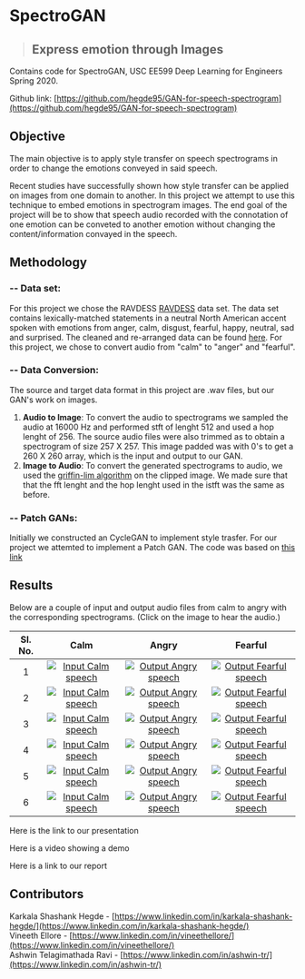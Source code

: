 # SpectroGAN


>## Express emotion through Images


Contains code for SpectroGAN, USC EE599 Deep Learning for Engineers Spring 2020.

Github link: [https://github.com/hegde95/GAN-for-speech-spectrogram](https://github.com/hegde95/GAN-for-speech-spectrogram) <br/>



## Objective <br />
The main objective is to apply style transfer on speech spectrograms in order to change the emotions conveyed in said speech.<br/>

Recent studies have successfully shown how style transfer can be applied on images from one domain to another. In this project we attempt to use this technique to embed emotions in spectrogram images. The end goal of the project will be to show that speech audio recorded with the connotation of one emotion can be conveted to another emotion without changing the content/information convayed in the speech. <br />


## Methodology <br/>
### -- Data set: <br/>
For this project we chose the RAVDESS [RAVDESS](https://zenodo.org/record/1188976#.Xq-sIvJKg5k) data set. The data set contains lexically-matched statements in a neutral North American accent spoken with emotions from anger, calm, disgust, fearful, happy, neutral, sad and surprised. The cleaned and re-arranged data can be found [here](https://drive.google.com/drive/folders/12o5dMpEHqxIb8Qm9yHZB0s9at2lw3KPM?usp=sharing). For this project, we chose to convert audio from "calm" to "anger" and "fearful". 
<br />
### -- Data Conversion: <br/>
The source and target data format in this project are .wav files, but our GAN's work on images. 
1. **Audio to Image**: To convert the audio to spectrograms we sampled the audio at 16000 Hz and performed stft of lenght 512 and used a hop lenght of 256. The source audio files were also trimmed as to obtain a spectrogram of size 257 X 257. This image padded was with 0's to get a 260 X 260 array, which is the input and output to our GAN.
2. **Image to Audio**: To convert the generated spectrograms to audio, we used the [griffin-lim algorithm](https://www.researchgate.net/publication/261315209_A_Fast_Griffin-Lim_Algorithm) on the clipped image. We made sure that that the fft lenght and the hop lenght used in the istft was the same as before.<br />

### -- Patch GANs: <br/>
Initially we constructed an CycleGAN to implement style trasfer. For our project we attemted to implement a Patch GAN. The code was based on [this link](https://machinelearningmastery.com/cyclegan-tutorial-with-keras/)<br />

## Results <br/>
Below are a couple of input and output audio files from calm to angry with the corresponding spectrograms. (Click on the image to hear the audio.) <br/>


|Sl. No.|                                                      Calm                                                      |                                                         Angry                                                          |                                                         Fearful                                                          |
| :--------------------------------------------------------------------------------------------------------------: | :--------------------------------------------------------------------------------------------------------------: | :----------------------------------------------------------------------------------------------------------------------------: | :----------------------------------------------------------------------------------------------------------------------------: |
|1|   [![Input Calm speech](/GAN-for-speech-spectrogram/results/calm_orig1.jpg "Input Calm speech")](/GAN-for-speech-spectrogram/results/calm_orig1.wav)    |   [![Output Angry speech](/GAN-for-speech-spectrogram/results/calm_orig1_Anger_generated.jpg "Output Angry speech")](/GAN-for-speech-spectrogram/results/calm_orig1_Anger_generated.wav) |   [![Output Fearful speech](/GAN-for-speech-spectrogram/results/calm_orig1_Fearful_generated.jpg "Output Fearful speech")](/GAN-for-speech-spectrogram/results/calm_orig1_Fearful_generated.wav) |
|2|   [![Input Calm speech](/GAN-for-speech-spectrogram/results/calm_orig2.jpg "Input Calm speech")](/GAN-for-speech-spectrogram/results/calm_orig2.wav)    |   [![Output Angry speech](/GAN-for-speech-spectrogram/results/calm_orig2_Anger_generated.jpg "Output Angry speech")](/GAN-for-speech-spectrogram/results/calm_orig2_Anger_generated.wav) |   [![Output Fearful speech](/GAN-for-speech-spectrogram/results/calm_orig2_Fearful_generated.jpg "Output Fearful speech")](/GAN-for-speech-spectrogram/results/calm_orig2_Fearful_generated.wav) |
|3|   [![Input Calm speech](/GAN-for-speech-spectrogram/results/calm_eng1.jpg "Input Calm speech")](/GAN-for-speech-spectrogram/results/calm_eng1.wav)    |   [![Output Angry speech](/GAN-for-speech-spectrogram/results/calm_eng1_Anger_generated.jpg "Output Angry speech")](/GAN-for-speech-spectrogram/results/calm_eng1_Anger_generated.wav) |   [![Output Fearful speech](/GAN-for-speech-spectrogram/results/calm_eng1_Fearful_generated.jpg "Output Fearful speech")](/GAN-for-speech-spectrogram/results/calm_eng1_Fearful_generated.wav) |
|4|   [![Input Calm speech](/GAN-for-speech-spectrogram/results/calm_eng2.jpg "Input Calm speech")](/GAN-for-speech-spectrogram/results/calm_eng2.wav)    |   [![Output Angry speech](/GAN-for-speech-spectrogram/results/calm_eng2_Anger_generated.jpg "Output Angry speech")](/GAN-for-speech-spectrogram/results/calm_eng2_Anger_generated.wav) |   [![Output Fearful speech](/GAN-for-speech-spectrogram/results/calm_eng2_Fearful_generated.jpg "Output Fearful speech")](/GAN-for-speech-spectrogram/results/calm_eng2_Fearful_generated.wav) |
|5|   [![Input Calm speech](/GAN-for-speech-spectrogram/results/calm_eng3.jpg "Input Calm speech")](/GAN-for-speech-spectrogram/results/calm_eng3.wav)    |   [![Output Angry speech](/GAN-for-speech-spectrogram/results/calm_eng3_Anger_generated.jpg "Output Angry speech")](/GAN-for-speech-spectrogram/results/calm_eng3_Anger_generated.wav) |   [![Output Fearful speech](/GAN-for-speech-spectrogram/results/calm_eng3_Fearful_generated.jpg "Output Fearful speech")](/GAN-for-speech-spectrogram/results/calm_eng3_Fearful_generated.wav) |
|6|   [![Input Calm speech](/GAN-for-speech-spectrogram/results/calm_hin.jpg "Input Calm speech")](/GAN-for-speech-spectrogram/results/calm_hin.wav)    |   [![Output Angry speech](/GAN-for-speech-spectrogram/results/calm_hin_Anger_generated.jpg "Output Angry speech")](/GAN-for-speech-spectrogram/results/calm_hin_Anger_generated.wav) |   [![Output Fearful speech](/GAN-for-speech-spectrogram/results/calm_hin_Fearful_generated.jpg "Output Fearful speech")](/GAN-for-speech-spectrogram/results/calm_hin_Fearful_generated.wav) |

Here is the link to our presentation<br/>

Here is a video showing a demo<br/>

Here is a link to our report<br/>

## Contributors <br/>
Karkala Shashank Hegde - [https://www.linkedin.com/in/karkala-shashank-hegde/](https://www.linkedin.com/in/karkala-shashank-hegde/)<br/>
Vineeth Ellore - [https://www.linkedin.com/in/vineethellore/](https://www.linkedin.com/in/vineethellore/) <br/>
Ashwin Telagimathada Ravi - [https://www.linkedin.com/in/ashwin-tr/](https://www.linkedin.com/in/ashwin-tr/)<br/>
